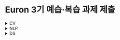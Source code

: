 # Euron 3기 예습·복습 과제 제출

<details>
<summary>CV</summary>
<div markdown="1">
  
  <br />
  
| 주차 | 내용             | 발표자                               | 발표자료 |
| ---- | ---------------- | ------------------------------------ | -------- |
|  6  |   cs231n 6주차  |        송여진, 임연우         | [📚]()    |

## **Assignment**

### **📍 6주차 예습과제 (~10/3)**

  1️⃣ CS231N 6강을 수강하고, 요약 및 정리한 내용을 깃허브에 업로드
  
  2️⃣ (선택) 질문 사항이나 공유하고 싶은 내용 `Ewha-Euron/2022-2-Euron-CV` issue에 추가

**예습과제 제출 방법**

> 해당 파일을 master branch에 업로드하신 후 해당 master branch에서 pull request 를 진행해주세요.
>
### **📍 5주차 복습과제 (~10/3)**

[https://cs231n.github.io/assignments2021/assignment1/](https://cs231n.github.io/assignments2021/assignment1/)의 `Q4: Two-Layer` 
 `two_layer_net.ipynb` 을 완료하신 후, `.py` 파일로 변환해서 제출해주세요. (모든 cell을 하나의 py 파일에 합쳐주세요) - 파일명: `two_layer_net.py` `layers.py` `fc_net.py` `optim.py` 을 제출해주세요. 
  
**복습과제 제출 방법** 
  
> 해당 파일을 Week_6 branch에 업로드하신 후 해당 Week_6 branch에서 pull request 를 진행해주세요. 
> 
  
## **Due** 

- 6주차 예습과제
    - **10월 3일**까지 제출합니다.
- 5주차 복습과제
    - **10월 3일**까지 제출합니다.

## **Extra-Credit**
- [https://github.com/deeplearningzerotoall](https://github.com/deeplearningzerotoall)
    - `lab-08` ~ `lab-09` 을 진행해주세요.



</div>
</details>


<details>
<summary>NLP</summary>
<div markdown="1">       

  | 주차 | 내용             | 발표자                               | 발표자료 |
| ---- | ---------------- | ------------------------------------ | -------- |
|  6주차   |   cs224n 6강   |  문예지, 송혜준   | [📚]()    |

## Assignment
### 📍 예습과제 

1️⃣ CS224N 6강을 수강하고, 요약 및 정리한 내용을 깃허브에 업로드  
2️⃣ (선택) 질문 사항이나 공유하고 싶은 내용 `Ewha-Euron/2022-02-Euron-NLP` issue에 추가

### 예습과제 제출 방법
  
> 해당 파일을 `master` branch에 업로드하신 후 해당 `master`  branch에서  `pull request` 를 진행해주세요.
  
- 과제 제출 방법
    - 레포: (origin) username/2022-2-Euron-Study-Assignment
    - 브랜치: `master`
    - 해당 주차 브랜치에 과제 업로드하고 Pull Request, 이때 label은 `NLP` , `예습과제`
    
 
### 📍 복습과제
  1️⃣  CS224N Assignment2 문제 Q2의 (b), (c) 풀어서 제출 
 
  - [CS224N 2021 Assignment2 문제](https://web.stanford.edu/class/archive/cs/cs224n/cs224n.1214/assignments/a2.pdf)
  - [CS224N 2021 Assignment2 코드](https://web.stanford.edu/class/archive/cs/cs224n/cs224n.1214/assignments/a2.zip) 

  
### 복습과제 제출 방법
  
> 해당 파일을 `Week_6` branch에 업로드하신 후 해당 `Week_6`  branch에서  `pull request` 를 진행해주세요.
  
- 과제 제출 방법
    - 레포: (origin) username/2022-2-Euron-Study-Assignment
    - 브랜치: `Week_6`
    - 해당 주차 브랜치에 과제 업로드하고 Pull Request, 이때 label은 `NLP` , `복습과제`

## **Due**

- 6주차 예습과제
    - **10월 3일**까지 제출합니다.
- 5주차 복습과제
    - **10월 3일**까지 제출합니다.

</div>
</details>

<details>
<summary>DS</summary>
<div markdown="1">       

<br />  
  
| 주차 | 내용         | 발표자                       | 발표자료 |
| ---- | ------------ | ---------------------------- | -------- |
|  6   | Kaggle 필사|김도하, 남유림, 여유진 | [📚]()    |



## Assignment

> 매주 예습 과제와 복습 과제가 주어집니다. 
  
### 📍 예습과제 (~10/3)
 1️⃣ 파이썬 머신러닝 완벽 가이드 09,10 캐글 파트를 필사하여 주피터나 구글 코랩으로 실행한 실습 코드들을 ipynb 형식으로 정리
  
  - 카톡방에 공유된 노트 필사 방법 참고 
  
  
### 예습과제 제출 방법
  
> 해당 파일을 `master` branch에 업로드하신 후 해당 `master`  branch에서  `pull request` 를 진행해주세요.
  
- 과제 제출 방법
    - 레포: (origin) username/2022-2-Euron-Study-Assignments
    - 브랜치: `master`
    - 해당 주차 브랜치에 과제 업로드하고 Pull Request, 이때 label은 `DS` , `예습과제`
  
### 📍 복습과제 (~10/3)
  - 데이터사이언스팀 레포지토리에 올라온 데이터셋과 복습과제 파일을 다운받아 문제를 해결해주세요.
  
### 복습과제 제출 방법
  
> 해당 파일을 `Week_6` branch에 업로드하신 후 해당 `Week_6`  branch에서  `pull request` 를 진행해주세요.
  
- 과제 제출 방법
    - 레포: (origin) username/2022-2-Euron-Study-Assignments
    - 브랜치: `Week_6`
    - 해당 주차 브랜치에 과제 업로드하고 Pull Request, 이때 label은 `DS` , `복습과제`

  
## Due 
  
📍 예습과제
  - **10월 3일**까지 제출합니다.
  
📍 복습과제
  - **10월 3일**까지 제출합니다.
  

</div>
</details>

